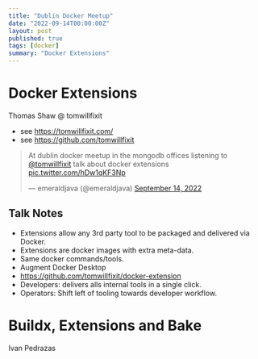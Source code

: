```yaml
---
title: "Dublin Docker Meetup"
date: "2022-09-14T00:00:00Z"
layout: post
published: true
tags: [docker]
summary: "Docker Extensions"
---
```


# Docker Extensions

Thomas Shaw @ tomwillfixit
- see https://tomwillfixit.com/
- see https://github.com/tomwillfixit

<blockquote class="twitter-tweet"><p lang="en" dir="ltr">At dublin docker meetup in the mongodb offices listening to <a href="https://twitter.com/tomwillfixit?ref_src=twsrc%5Etfw">@tomwillfixit</a> talk about docker extensions <a href="https://t.co/hDw1qKF3Np">pic.twitter.com/hDw1qKF3Np</a></p>&mdash; emeraldjava (@emeraldjava) <a href="https://twitter.com/emeraldjava/status/1570115954419372032?ref_src=twsrc%5Etfw">September 14, 2022</a></blockquote>

## Talk Notes
- Extensions allow any 3rd party tool to be packaged and delivered via Docker.
- Extensions are docker images with extra meta-data.
- Same docker commands/tools.
- Augment Docker Desktop
- https://github.com/tomwillfixit/docker-extension
- Developers: delivers alls internal tools in a single click.
- Operators: Shift left of tooling towards developer workflow.

# Buildx, Extensions and Bake

Ivan Pedrazas

